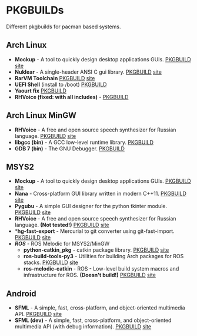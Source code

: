 # PKGBUILDs #

Different pkgbuilds for pacman based systems.

## Arch Linux ##

* **Mockup** - A tool to quickly design desktop applications GUIs. [PKGBUILD](archlinux/mockup/PKGBUILD) [site](https://launchpad.net/mockup)
* **Nuklear** - A single-header ANSI C gui library. [PKGBUILD](archlinux/nuklear/PKGBUILD) [site](http://sol.gfxile.net/nuklear/index.html)
* **RarVM Toolchain** [PKGBUILD](archlinux/rarvmtools/PKGBUILD) [site](https://github.com/taviso/rarvmtools)
* **UEFI Shell** (install to /boot) [PKGBUILD](archlinux/uefi-shell-git/PKGBUILD)
* **Yaourt fix** [PKGBUILD](archlinux/yaourt-fix/PKGBUILD)
* **RHVoice (fixed: with all includes)** - [PKGBUILD](/home/user/projects/other/pkgbuilds/archlinux/rhvoice-fixed-git/PKGBUILD)

## Arch Linux MinGW ##

* **RHVoice** - A free and open source speech synthesizer for Russian language. [PKGBUILD](archlinux-mingw/mingw-w64-RHVoice/PKGBUILD) [site](https://github.com/Olga-Yakovleva/RHVoice)
* **libgcc (bin)** - A GCC low-level runtime library. [PKGBUILD](/home/user/projects/other/pkgbuilds/archlinux-mingw/mingw-w64-libgcc-6-bin/PKGBUILD)
* **GDB 7 (bin)** - The GNU Debugger. [PKGBUILD](/home/user/projects/other/pkgbuilds/archlinux-mingw/mingw-w64-gdb-7-bin/PKGBUILD)

## MSYS2 ##

* **Mockup** - A tool to quickly design desktop applications GUIs. [PKGBUILD](msys2/mingw-w64-x86_64-mockup/PKGBUILD) [site](https://launchpad.net/mockup)
* **Nana** - Cross-platform GUI library written in modern C++11. [PKGBUILD](msys2/mingw-w64-x86_64-nana/PKGBUILD) [site](http://nanapro.org/en-us/)
* **Pygubu** - A simple GUI designer for the python tkinter module. [PKGBUILD](msys2/python-pygubu/PKGBUILD) [site](https://github.com/alejandroautalan/pygubu)
* **RHVoice** - A free and open source speech synthesizer for Russian language. **(Not tested!)** [PKGBUILD](msys2/mingw-w64-x86_64-rhvoice/PKGBUILD) [site](https://github.com/Olga-Yakovleva/RHVoice)
* ***hg-fast-export** - Mercurial to git converter using git-fast-import. [PKGBUILD](msys2/hg-fast-export/PKGBUILD) [site](https://github.com/frej/fast-export)
* ***ROS*** - ROS Melodic for MSYS2/MinGW
    * **python-catkin_pkg** - catkin package library. [PKGBUILD](msys2/ROS/python-catkin_pkg/PKGBUILD) [site](http://wiki.ros.org/catkin_pkg)
    * **ros-build-tools-py3** - Utilities for building Arch packages for ROS stacks. [PKGBUILD](msys2/ROS/ros-build-tools-py3/PKGBUILD) [site](https://github.com/ros-melodic-arch/ros-build-tools-py3)
    * **ros-melodic-catkin** - ROS - Low-level build system macros and infrastructure for ROS. **(Doesn't build!)** [PKGBUILD](msys2/ROS/ros-melodic-catkin/PKGBUILD) [site](https://www.wiki.ros.org/catkin)

## Android ##

* **SFML** - A simple, fast, cross-platform, and object-oriented multimedia API. [PKGBUILD](android/android-armv7a-eabi-sfml/PKGBUILD) [site](http://www.sfml-dev.org/)
* **SFML (dev)** - A simple, fast, cross-platform, and object-oriented multimedia API (with debug information). [PKGBUILD](android/android-armv7a-eabi-sfml-dev/PKGBUILD) [site](http://www.sfml-dev.org/)
